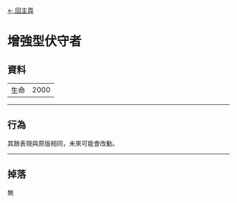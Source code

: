 [← 回主頁](../)
# 增強型伏守者

## 資料
<table>
    <tr><td align="end">生命</td><td>2000</td></tr>
</table>

---

## 行為
其餘表現與原版相同，未來可能會改動。

---

## 掉落
無